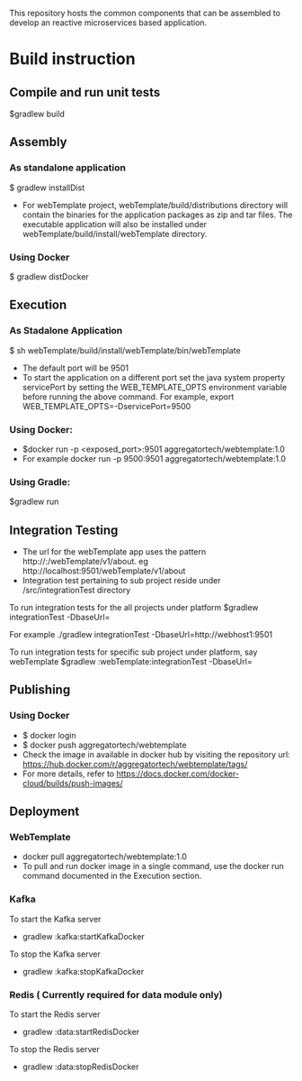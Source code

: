 This repository hosts the common components that can be assembled to develop an reactive microservices based application.

# Build instruction

##  Compile and run unit tests
$gradlew build

## Assembly
### As standalone  application
$ gradlew installDist
* For webTemplate project,  webTemplate/build/distributions  directory will contain the binaries for the application  packages as zip and tar files. The  executable application will also be installed under webTemplate/build/install/webTemplate directory.

### Using Docker
$ gradlew distDocker

## Execution
### As Stadalone Application
$ sh webTemplate/build/install/webTemplate/bin/webTemplate
* The default port will be 9501
* To start the application on a different  port set the java system property servicePort by setting the WEB_TEMPLATE_OPTS environment variable before running the above command. For example, export WEB_TEMPLATE_OPTS=-DservicePort=9500

### Using Docker:
* $docker run -p <exposed_port>:9501 aggregatortech/webtemplate:1.0
* For example docker run -p 9500:9501 aggregatortech/webtemplate:1.0

### Using Gradle: 
$gradlew run


## Integration Testing
* The url for the webTemplate app uses the pattern http://<host>:<port>/webTemplate/v1/about. eg http://localhost:9501/webTemplate/v1/about
* Integration test pertaining to sub project reside under <subProjectRoot>/src/integrationTest directory

To run integration tests for the all projects under platform 
$gradlew integrationTest -DbaseUrl=<baseUrl of the microservice>

For example ./gradlew integrationTest -DbaseUrl=http://webhost1:9501

To run integration tests for specific sub project under platform, say webTemplate
$gradlew :webTemplate:integrationTest -DbaseUrl=<baseUrl of the microservice>

## Publishing
### Using Docker
* $ docker login
* $ docker push aggregatortech/webtemplate
* Check the image in available in docker hub by visiting the repository url: https://hub.docker.com/r/aggregatortech/webtemplate/tags/
* For more details, refer to https://docs.docker.com/docker-cloud/builds/push-images/

## Deployment
### WebTemplate
* docker pull aggregatortech/webtemplate:1.0
* To pull and run docker image in a single command, use the docker run command documented in the Execution section.

### Kafka
To start the Kafka server
* gradlew :kafka:startKafkaDocker

To stop the Kafka server
* gradlew :kafka:stopKafkaDocker

### Redis ( Currently required for data module only)
To start the Redis server
* gradlew :data:startRedisDocker

To stop the Redis server
* gradlew :data:stopRedisDocker

